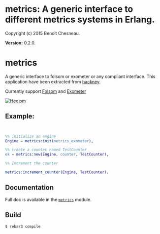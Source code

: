 

# metrics: A generic interface to different metrics systems in Erlang. #

Copyright (c) 2015 Benoît Chesneau.

__Version:__ 0.2.0.

# metrics

A generic interface to folsom or exometer or any compliant interface. This
application have been extracted from
[hackney](https://github.com/benoitc/hackney).

Currently support [Folsom](https://github.com/folsom-project/folsom) and [Exometer](https://github.com/Feuerlabs/exometer)

[![Hex pm](http://img.shields.io/hexpm/v/metrics.svg?style=flat)](https://hex.pm/packages/metrics)

Example:
--------

```erlang


%% initialize an engine
Engine = metrics:init(metrics_exometer),

%% create a counter named TestCounter
ok = metrics:new(Engine, counter, TestCounter),

%% Increment the counter

metrics:increment_counter(Engine, TestCounter).
```

## Documentation

Full doc is available in the [`metrics`](http://github.com/benoitc/erlang-metrics/blob/master/doc/metrics.md) module.

## Build

```
$ rebar3 compile
```

